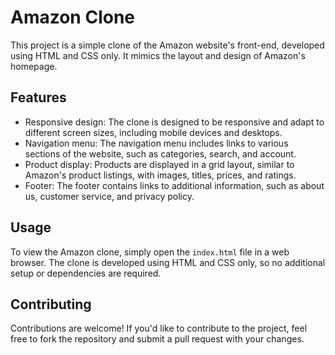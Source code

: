 # Amazon Clone

This project is a simple clone of the Amazon website's front-end, developed using HTML and CSS only. It mimics the layout and design of Amazon's homepage.

## Features

- Responsive design: The clone is designed to be responsive and adapt to different screen sizes, including mobile devices and desktops.
- Navigation menu: The navigation menu includes links to various sections of the website, such as categories, search, and account.
- Product display: Products are displayed in a grid layout, similar to Amazon's product listings, with images, titles, prices, and ratings.
- Footer: The footer contains links to additional information, such as about us, customer service, and privacy policy.

## Usage

To view the Amazon clone, simply open the `index.html` file in a web browser. The clone is developed using HTML and CSS only, so no additional setup or dependencies are required.

## Contributing

Contributions are welcome! If you'd like to contribute to the project, feel free to fork the repository and submit a pull request with your changes.


